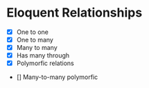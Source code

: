 # Eloquent Relationships

- [x] One to one
- [x] One to many
- [x] Many to many
- [x] Has many through
- [x] Polymorfic relations
- [] Many-to-many polymorfic

